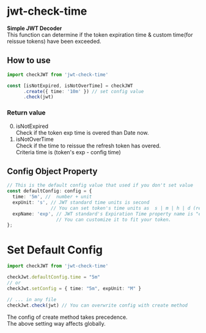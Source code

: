 # jwt-check-time

**Simple JWT Decoder**  
This function can determine if the token expiration time & custom time(for reissue tokens) have been exceeded.

## How to use

```ts
import checkJWT from 'jwt-check-time'

const [isNotExpired, isNotOverTime] = checkJWT
      .create({ time: '10m' }) // set config value
      .check(jwt)
```

### Return value

0. isNotExpired  
Check if the token exp time is overed than Date now.
1. isNotOverTime  
Check if the time to reissue the refresh token has overed.  
Criteria time is (token's exp - config time)

## Config Object Property

```ts
// This is the default config value that used if you don't set value
const defaultConfig: config = {
  time: '5m', //  number + unit
  expUnit: 's', // JWT standard time units is second
                // You can set token's time units as  s | m | h | d (regardless of case)
  expName: 'exp', // JWT standard's Expiration Time property name is "exp"
                  // You can customize it to fit your token.
};
```

# Set Default Config

```ts
import checkJWT from 'jwt-check-time'

checkJwt.defaultConfig.time = "5m"
// or 
checkJwt.setConfig = { time: "5m", expUnit: "M" }

// ... in any file
checkJwt.check(jwt) // You can overwrite config with create method
```

The config of create method takes precedence.  
The above setting way affects globally.
